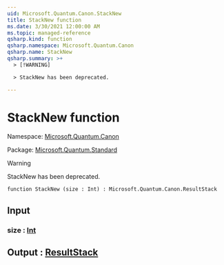 ```yaml
---
uid: Microsoft.Quantum.Canon.StackNew
title: StackNew function
ms.date: 3/30/2021 12:00:00 AM
ms.topic: managed-reference
qsharp.kind: function
qsharp.namespace: Microsoft.Quantum.Canon
qsharp.name: StackNew
qsharp.summary: >+
  > [!WARNING]

  > StackNew has been deprecated.

---
```


# StackNew function

Namespace: [Microsoft.Quantum.Canon](xref:Microsoft.Quantum.Canon)

Package: [Microsoft.Quantum.Standard](https://nuget.org/packages/Microsoft.Quantum.Standard)


> [!WARNING]
> StackNew has been deprecated.



```qsharp
function StackNew (size : Int) : Microsoft.Quantum.Canon.ResultStack
```


## Input

### size : [Int](xref:microsoft.quantum.lang-ref.int)





## Output : [ResultStack](xref:Microsoft.Quantum.Canon.ResultStack)

